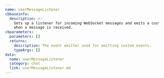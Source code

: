 ```yaml
---
name: userMessageListener
cbbaseinfo:
  description: >-
    Sets up a listener for incoming WebSocket messages and emits a custom event
    when a message is received.
cbparameters:
  parameters: []
  returns:
    description: The event emitter used for emitting custom events.
    typeArgs: []
data:
  name: userMessageListener
  category: chat
  link: userMessageListener.md
---
```

<CBBaseInfo/> 
 <CBParameters/>



